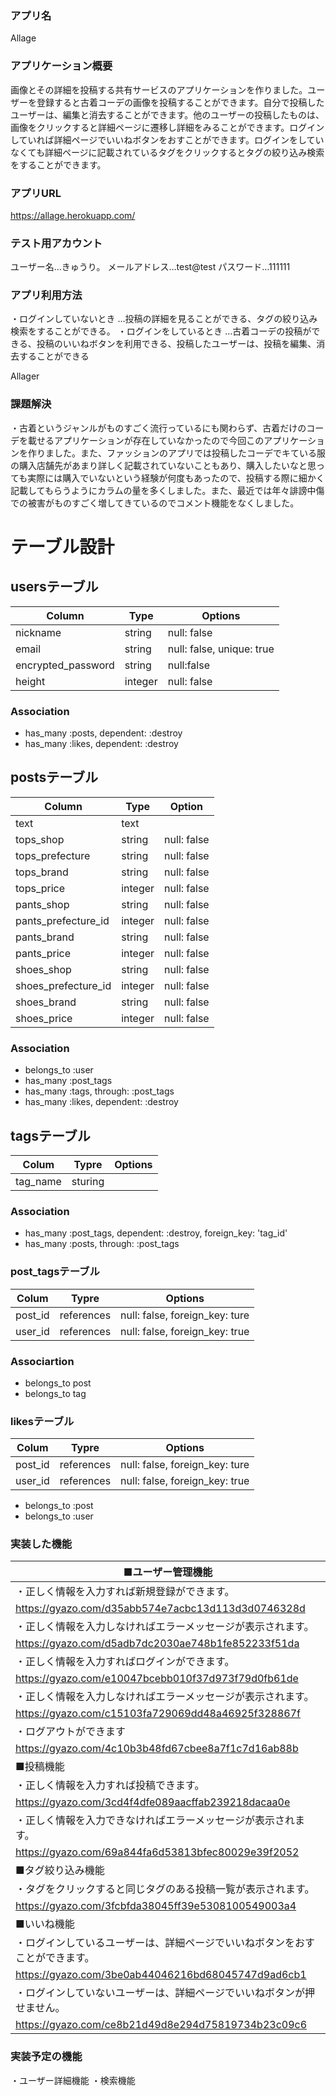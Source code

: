 ### アプリ名
 Allage
### アプリケーション概要
画像とその詳細を投稿する共有サービスのアプリケーションを作りました。ユーザーを登録すると古着コーデの画像を投稿することができます。自分で投稿したユーザーは、編集と消去することができます。他のユーザーの投稿したものは、画像をクリックすると詳細ページに遷移し詳細をみることができます。ログインしていれば詳細ページでいいねボタンをおすことができます。ログインをしていなくても詳細ページに記載されているタグをクリックするとタグの絞り込み検索をすることができます。
### アプリURL
 https://allage.herokuapp.com/
### テスト用アカウント
ユーザー名…きゅうり。
メールアドレス…test@test
パスワード…111111
### アプリ利用方法
・ログインしていないとき
…投稿の詳細を見ることができる、タグの絞り込み検索をすることができる。
・ログインをしているとき
…古着コーデの投稿ができる、投稿のいいねボタンを利用できる、投稿したユーザーは、投稿を編集、消去することができる

Allager
### 課題解決
・古着というジャンルがものすごく流行っているにも関わらず、古着だけのコーデを載せるアプリケーションが存在していなかったので今回このアプリケーションを作りました。また、ファッションのアプリでは投稿したコーデでキている服の購入店舗先があまり詳しく記載されていないこともあり、購入したいなと思っても実際には購入でいないという経験が何度もあったので、投稿する際に細かく記載してもらうようにカラムの量を多くしました。また、最近では年々誹謗中傷での被害がものすごく増してきているのでコメント機能をなくしました。
# テーブル設計

## usersテーブル
|Column                      | Type |Options                        |
|------------------------------ | -------- | ------------------------------ |
| nickname                  | string | null: false                    |
| email                        | string | null: false, unique: true |
| encrypted_password | string | null:false                     |
| height                       | integer | null: false                  |

### Association
  - has_many :posts, dependent: :destroy
  - has_many :likes, dependent: :destroy


## postsテーブル
| Column                 | Type          | Option      |
| -------------------------- | -------------  | -------------- |
| text                       | text           |                |
| tops_shop              | string       | null: false |
| tops_prefecture     | string       | null: false  |
| tops_brand             | string      | null: false  |
| tops_price               | integer    |null: false  |
| pants_shop              | string     |null: false |
| pants_prefecture_id | integer   | null: false |
| pants_brand             | string    | null: false |
| pants_price              | integer | null: false |
| shoes_shop              | string   | null: false |
| shoes_prefecture_id | integer | null: false |
| shoes_brand            | string   | null: false |
| shoes_price             | integer | null: false |



### Association
 - belongs_to :user
 - has_many :post_tags
 - has_many :tags, through: :post_tags
 -  has_many :likes, dependent: :destroy

 ## tagsテーブル
| Colum      | Typre     | Options                           |
| ------------- | ----------- | ------------------------------------ |
| tag_name| sturing  |                                          |

 ### Association
  - has_many :post_tags, dependent: :destroy, foreign_key: 'tag_id'
  -  has_many :posts, through: :post_tags
### post_tagsテーブル
| Colum | Typre | Options |
| --------- | ---------------- | ---------------------------------- |
| post_id | references | null: false, foreign_key: ture |
| user_id | references | null: false, foreign_key: true |

### Associartion
- belongs_to post
- belongs_to tag

### likesテーブル
| Colum  | Typre         | Options                              |
| ---------- | --------------- | -------------------------------------- |
| post_id | references | null: false, foreign_key: ture |
| user_id | references | null: false, foreign_key: true |

  - belongs_to :post
  -  belongs_to :user

  ### 実装した機能
|■ユーザー管理機能 |
| ------------------------------------------------------------------------------------ |
|・正しく情報を入力すれば新規登録ができます。|
| https://gyazo.com/d35abb574e7acbc13d113d3d0746328d |
|・正しく情報を入力しなければエラーメッセージが表示されます。|
| https://gyazo.com/d5adb7dc2030ae748b1fe852233f51da |
| ・正しく情報を入力すればログインができます。|
|  https://gyazo.com/e10047bcebb010f37d973f79d0fb61de  |
| ・正しく情報を入力しなければエラーメッセージが表示されます。 |
|  https://gyazo.com/c15103fa729069dd48a46925f328867f |
| ・ログアウトができます |
|  https://gyazo.com/4c10b3b48fd67cbee8a7f1c7d16ab88b |
|  ■投稿機能 |
| ・正しく情報を入力すれば投稿できます。|
|  https://gyazo.com/3cd4f4dfe089aacffab239218dacaa0e |
| ・正しく情報を入力できなければエラーメッセージが表示されます。 |
|  https://gyazo.com/69a844fa6d53813bfec80029e39f2052 |
|  ■タグ絞り込み機能 |
|  ・タグをクリックすると同じタグのある投稿一覧が表示されます。 |
|  https://gyazo.com/3fcbfda38045ff39e5308100549003a4 |
|  ■いいね機能 |
| ・ログインしているユーザーは、詳細ページでいいねボタンをおすことができます。 |
|  https://gyazo.com/3be0ab44046216bd68045747d9ad6cb1 |
| ・ログインしていないユーザーは、詳細ページでいいねボタンが押せません。 |
|  https://gyazo.com/ce8b21d49d8e294d75819734b23c09c6 |
  ### 実装予定の機能
 ・ユーザー詳細機能
 ・検索機能


